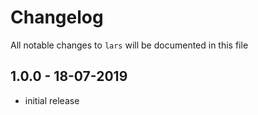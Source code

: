 # Changelog

All notable changes to `lars` will be documented in this file

## 1.0.0 - 18-07-2019

- initial release

